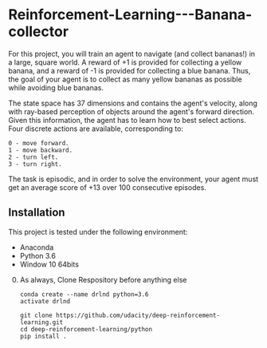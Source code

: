 # Reinforcement-Learning---Banana-collector

For this project, you will train an agent to navigate (and collect bananas!) in a large, square world.
A reward of +1 is provided for collecting a yellow banana, and a reward of -1 is provided for collecting a blue banana. Thus, the goal of your agent is to collect as many yellow bananas as possible while avoiding blue bananas.

The state space has 37 dimensions and contains the agent's velocity, along with ray-based perception of objects around the agent's forward direction. Given this information, the agent has to learn how to best select actions. Four discrete actions are available, corresponding to:

    0 - move forward.
    1 - move backward.
    2 - turn left.
    3 - turn right.

The task is episodic, and in order to solve the environment, your agent must get an average score of +13 over 100 consecutive episodes.


## Installation

This project is tested under the following environment:
* Anaconda
* Python 3.6
* Window 10 64bits
    

0. As always, Clone Respository before anything else

       conda create --name drlnd python=3.6 
       activate drlnd
       
       git clone https://github.com/udacity/deep-reinforcement-learning.git
       cd deep-reinforcement-learning/python
       pip install .
       
       
